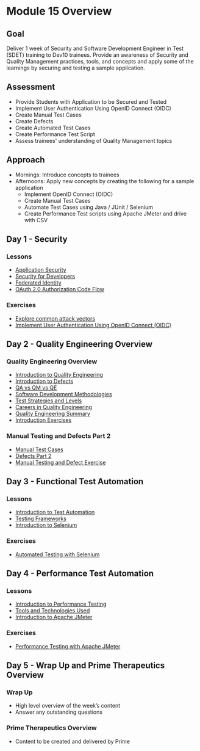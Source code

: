 # Module 15 Overview

## Goal
Deliver 1 week of Security and Software Development Engineer in Test (SDET) training to Dev10 trainees. Provide an awareness of Security and Quality Management practices, tools, and concepts and apply some of the learnings by securing and testing a sample application.

## Assessment

- Provide Students with Application to be Secured and Tested
- Implement User Authentication Using OpenID Connect (OIDC)
- Create Manual Test Cases
- Create Defects
- Create Automated Test Cases
- Create Performance Test Script
- Assess trainees' understanding of Quality Management topics

## Approach

- Mornings: Introduce concepts to trainees
- Afternoons: Apply new concepts by creating the following for a sample application
  - Implement OpenID Connect (OIDC)
  - Create Manual Test Cases
  - Automate Test Cases using Java / JUnit / Selenium
  - Create Performance Test scripts using Apache JMeter and drive with CSV

## Day 1 - Security

### Lessons
- [Application Security](./lessons/M15-application-security.md)
- [Security for Developers](./lessons/M15-security-for-developers.md)
- [Federated Identity](./lessons/M15-federated-identity.md)
- [OAuth 2.0 Authorization Code Flow](./lessons/M15-oauth.md)

### Exercises
- [Explore common attack vectors](./exercises/M15-exercise-common-attack-vectors.md)
- [Implement User Authentication Using OpenID Connect (OIDC)](./exercises/M15-exercise-openid-connect.md)

## Day 2 - Quality Engineering Overview

### Quality Engineering Overview
- [Introduction to Quality Engineering](./lessons/M15-introduction-to-quality-engineering.md)
- [Introduction to Defects](./lessons/M15-introduction-to-defects.md)
- [QA vs QM vs QE](./lessons/M15-qa-qm-qe.md)
- [Software Development Methodologies](./lessons/M15-software-development-methodologies.md)
- [Test Strategies and Levels](./lessons/M15-test-strategies-and-levels.md)
- [Careers in Quality Engineering](./lessons/M15-careers-in-quality-engineering.md)
- [Quality Engineering Summary](./lessons/M15-qe-overview-summary.md)
- [Introduction Exercises](./exercises/M15-exercise-introduction-to-quality-engineering.md)

### Manual Testing and Defects Part 2
- [Manual Test Cases](./lessons/M15-manual-testing.md)
- [Defects Part 2](./lessons/M15-defects-part-2.md)
- [Manual Testing and Defect Exercise](./exercises/M15-exercise-manual-testing.md)

## Day 3 - Functional Test Automation

### Lessons
- [Introduction to Test Automation](./lessons/M15-introduction-to-test-automation.md)
- [Testing Frameworks](./lessons/M15-automated-testing-frameworks.md)
- [Introduction to Selenium](./lessons/M15-introduction-to-selenium.md)

### Exercises
- [Automated Testing with Selenium](./exercises/M15-exercise-automated-testing.md)

## Day 4 - Performance Test Automation

### Lessons
- [Introduction to Performance Testing](./lessons/M15-introduction-to-performance-testing.md)
- [Tools and Technologies Used](./lessons/M15-performance-testing-tools.md)
- [Introduction to Apache JMeter](./lessons/M15-introduction-to-apache-jmeter.md)

### Exercises
- [Performance Testing with Apache JMeter](./exercises/M15-exercise-performance-testing.md)

## Day 5 - Wrap Up and Prime Therapeutics Overview

### Wrap Up
- High level overview of the week’s content
- Answer any outstanding questions
### Prime Therapeutics Overview
- Content to be created and delivered by Prime
